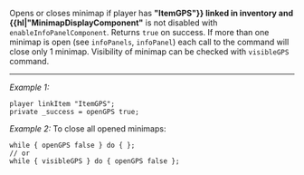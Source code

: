 Opens or closes minimap if player has **"ItemGPS"}} linked in inventory and {{hl|"MinimapDisplayComponent"** is not disabled with `enableInfoPanelComponent`. Returns `true` on success. If more than one minimap is open (see `infoPanels`, `infoPanel`) each call to the command will close only 1 minimap. Visibility of minimap can be checked with `visibleGPS` command.


---
*Example 1:*
```sqf
player linkItem "ItemGPS";
private _success = openGPS true;
```

*Example 2:*
To close all opened minimaps:

```sqf
while { openGPS false } do { };
// or
while { visibleGPS } do { openGPS false };
```